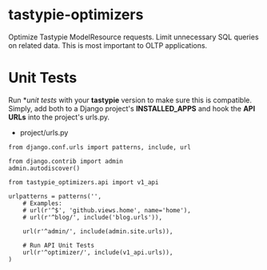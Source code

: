 tastypie-optimizers
===================

Optimize Tastypie ModelResource requests. Limit unnecessary SQL queries on related data. This is most important to OLTP applications.

Unit Tests
==========

Run **unit tests* with your **tastypie** version to make sure this is compatible. Simply, add both to a Django project's **INSTALLED_APPS** and hook the **API URLs** into the project's urls.py.

* project/urls.py

```
from django.conf.urls import patterns, include, url

from django.contrib import admin
admin.autodiscover()

from tastypie_optimizers.api import v1_api

urlpatterns = patterns('',
    # Examples:
    # url(r'^$', 'github.views.home', name='home'),
    # url(r'^blog/', include('blog.urls')),

    url(r'^admin/', include(admin.site.urls)),

    # Run API Unit Tests
    url(r'^optimizer/', include(v1_api.urls)),
)
```
